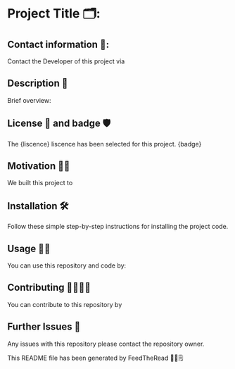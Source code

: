 # Project Title 🗂: 

## Contact information 📮:
Contact the Developer of this project via

## Description 📜 
Brief overview: 

## License 🪪 and badge 🛡
The {liscence} liscence has been selected for this project. {badge}

## Motivation 💪🏻
We built this project to 

## Installation 🛠
Follow these simple step-by-step instructions for installing the project code. 

## Usage 🥡🥢
You can use this repository and code by: 

## Contributing 💃🏻🕺🏼 
You can contribute to this repository by 

## Further Issues 🚨
Any issues with this repository please contact the repository owner. 


This README file has been generated by FeedTheRead 🥙😋🗒